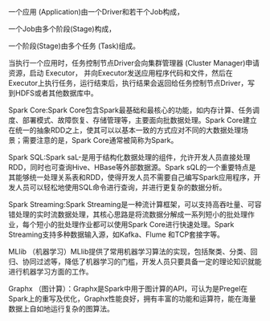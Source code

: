 
一个应用 (Application)由一个Driver和若干个Job构成，

一个Job由多个阶段(Stage)构成，

一个阶段(Stage)由多个任务 (Task)组成。

当执行一个应用时，任务控制节点Driver会向集群管理器 (Cluster Manager)申请资源，启动
Executor， 并向Executor发送应用程序代码和文件，然后在Executor上执行任务，运行结束后，执行结果会返回给任务控制节点Driver，写到HDFS或者其他数据库中。



Spark Core:Spark Core包含Spark最基础和最核心的功能，如内存计算、任务调度、部署模式、故障恢复、存储管理等，主要面向批数据处理。Spark Core建立在统一的抽象RDD之上，使其可以以基本一致的方式应对不同的大数据处理场景；需要注意的是，Spark Core通常被简称为Spark。

Spark SQL:Spark saL-是用于结构化数据处理的组件，允许开发人员直接处理RDD，同时也可查询Hive、HBase等外部数据源。Spark sQL的一个重要特点是其能够统一处理关系表和RDD，使得开发人员不需要自己编写Spark应用程序，开发人员可以轻松地使用SQL命令进行查询，并进行更复杂的数据分析。

Spark Streaming:Spark Streaming是一种流计算框架，可以支持高吞吐量、可容错处理的实时流数据处理，其核心思路是将流数据分解成一系列短小的批处理作业，每个短小的批处理作业都可以使用Spark Core进行快速处理。Spark Streaming支持多种数据输入源，如Kafka、Flume 和TCP套接字等。

MLlib （机器学习）MLlib提供了常用机器学习算法的实现，包括聚类、分类、回归、协同过滤等，降低了机器学习的门槛，开发人员只要具备一定的理论知识就能进行机器学习方面的工作。

Graphx （图计算）：Graphx是Spark中用于图计算的APl，可认为是Pregel在Spark上的重写及优化，Graphx性能良好，拥有丰富的功能和运算符，能在海量数据上自如地运行复杂的图算法。